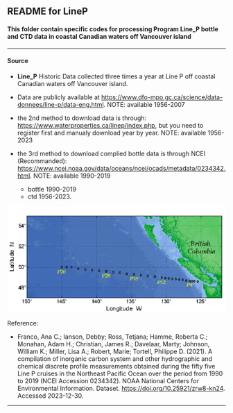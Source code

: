 ## README for LineP

#### This folder contain specific codes for processing Program Line_P bottle and CTD data in coastal Canadian waters off Vancouver island

---

#### Source

- **Line_P** Historic Data collected three times a year at Line P off coastal Canadian waters off Vancouver island.
- Data are publicly available at https://www.dfo-mpo.gc.ca/science/data-donnees/line-p/data-eng.html.   NOTE: available 1956-2007 
- the 2nd method to download data is through: https://www.waterproperties.ca/linep/index.php, but you need to register first and manualy download year by year.   NOTE: available 1956-2023 
- the 3rd method to download complied bottle data is through NCEI (Recommanded): https://www.ncei.noaa.gov/data/oceans/ncei/ocads/metadata/0234342.html.   NOTE: available 1990-2019

  
  - bottle 1990-2019
  - ctd 1956-2023.

<p align="center">
  <img src="https://github.com/Zhu-Yifan/LO_user/blob/master/obs/LineP/plot/Line_P.gif" alt="Figure 1. Line_P)">
</p>

Reference:

- Franco, Ana C.; Ianson, Debby; Ross, Tetjana; Hamme, Roberta C.; Monahan, Adam H.; Christian, James R.; Davelaar, Marty; Johnson, William K.; Miller, Lisa A.; Robert, Marie; Tortell, Philippe D. (2021). A compilation of inorganic carbon system and other hydrographic and chemical discrete profile measurements obtained during the fifty five Line P cruises in the Northeast Pacific Ocean over the period from 1990 to 2019 (NCEI Accession 0234342). NOAA National Centers for Environmental Information. Dataset. https://doi.org/10.25921/zrw8-kn24. Accessed 2023-12-30.

---


